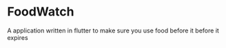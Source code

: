 # FoodWatch

A application written in flutter to make sure you use food before it before it expires
